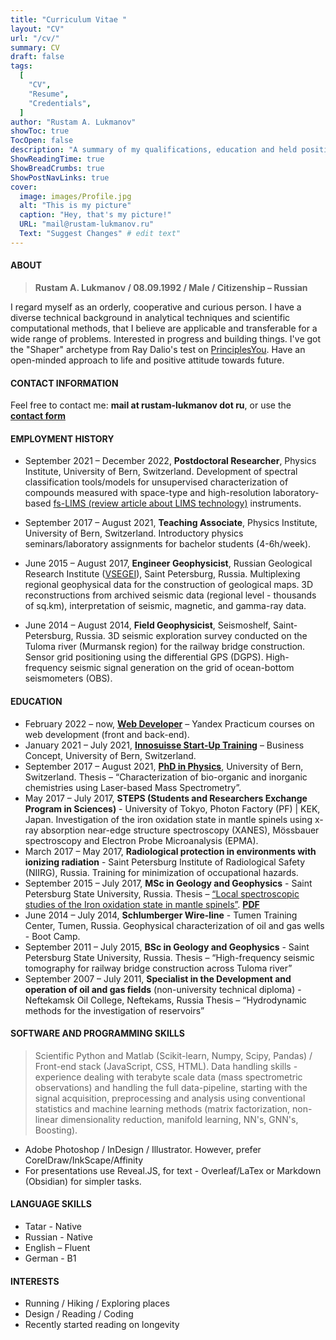 ```yaml
---
title: "Curriculum Vitae "
layout: "CV"
url: "/cv/"
summary: CV
draft: false
tags:
  [
    "CV",
    "Resume",
    "Credentials",
  ]
author: "Rustam A. Lukmanov"
showToc: true
TocOpen: false
description: "A summary of my qualifications, education and held positions."
ShowReadingTime: true
ShowBreadCrumbs: true
ShowPostNavLinks: true
cover:
  image: images/Profile.jpg
  alt: "This is my picture"
  caption: "Hey, that's my picture!"
  URL: "mail@rustam-lukmanov.ru"
  Text: "Suggest Changes" # edit text"
---
```


<link
    rel="stylesheet"
    href="https://cdnjs.cloudflare.com/ajax/libs/animate.css/4.1.1/animate.min.css"
  />
<article class="animate__animated animate__fadeIn animate__slower	3s">

#### ABOUT

> **Rustam A. Lukmanov / 08.09.1992 / Male / Citizenship – Russian**

I regard myself as an orderly, cooperative and curious person. I have a diverse technical background in analytical techniques and scientific computational methods, that I believe are applicable and transferable for a wide range of problems. Interested in progress and building things. I've got the "Shaper" archetype from Ray Dalio's test on [PrinciplesYou](https://principlesyou.com/). Have an open-minded approach to life and positive attitude towards future.

#### CONTACT INFORMATION

Feel free to contact me:
**mail at rustam-lukmanov dot ru**, or use the [**contact form**](/contact/)

#### EMPLOYMENT HISTORY

- September 2021 – December 2022, **Postdoctoral Researcher**, Physics Institute, University of Bern, Switzerland. Development of spectral classification tools/models for unsupervised characterization of compounds measured with space-type and high-resolution laboratory-based [fs-LIMS (review article about LIMS technology)](https://analyticalsciencejournals.onlinelibrary.wiley.com/doi/abs/10.1002/mas.21669) instruments.

- September 2017 – August 2021, **Teaching Associate**, Physics Institute, University of Bern, Switzerland.
  Introductory physics seminars/laboratory assignments for bachelor students (4-6h/week).

- June 2015 – August 2017, **Engineer Geophysicist**, Russian Geological Research Institute ([VSEGEI](https://vsegei.ru/en/)), Saint Petersburg, Russia.
  Multiplexing regional geophysical data for the construction of geological maps. 3D reconstructions from archived seismic data (regional level - thousands of sq.km), interpretation of seismic, magnetic, and gamma-ray data.

- June 2014 – August 2014, **Field Geophysicist**, Seismoshelf, Saint-Petersburg, Russia.
  3D seismic exploration survey conducted on the Tuloma river (Murmansk region) for the railway bridge construction. Sensor grid positioning using the differential GPS (DGPS). High-frequency seismic signal generation on the grid of ocean-bottom seismometers (OBS).

#### EDUCATION

- February 2022 – now, [**Web Developer**](https://practicum.yandex.ru/web/) – Yandex Practicum courses on web development (front and back-end).
- January 2021 – July 2021, [**Innosuisse Start-Up Training**](https://www.innosuisse.ch/inno/en/home/support-for-start-ups/start-up-training.html) – Business Concept, University of Bern, Switzerland.
- September 2017 – August 2021, [**PhD in Physics**](https://www.phinst.unibe.ch/index_eng.html), University of Bern, Switzerland.
  Thesis – “Characterization of bio-organic and inorganic chemistries using Laser-based Mass Spectrometry”.
- May 2017 – July 2017, **STEPS (Students and Researchers Exchange Program in Sciences)** - University of Tokyo, Photon Factory (PF) | KEK, Japan.
  Investigation of the iron oxidation state in mantle spinels using x-ray absorption near-edge structure spectroscopy (XANES), Mössbauer spectroscopy and Electron Probe Microanalysis (EPMA).
- March 2017 – May 2017, **Radiological protection in environments with ionizing radiation** - Saint Petersburg Institute of Radiological Safety (NIIRG), Russia. Training for minimization of occupational hazards.
- September 2015 – July 2017, **MSc in Geology and Geophysics** - Saint Petersburg State University, Russia.
  Thesis – [“Local spectroscopic studies of the Iron oxidation state in mantle spinels”](https://dspace.spbu.ru/handle/11701/11527). [**PDF**](https://dspace.spbu.ru/bitstream/11701/11527/1/Dissertaciya_Lukmanov.pdf)
- June 2014 – July 2014, **Schlumberger Wire-line** - Tumen Training Center, Tumen, Russia. Geophysical characterization of oil and gas wells - Boot Camp.
- September 2011 – July 2015, **BSc in Geology and Geophysics** - Saint Petersburg State University, Russia.
  Thesis – “High-frequency seismic tomography for railway bridge construction across Tuloma river”
- September 2007 – July 2011, **Specialist in the Development and operation of oil and gas fields** (non-university technical diploma) - Neftekamsk Oil College, Neftekams, Russia
  Thesis – “Hydrodynamic methods for the investigation of reservoirs”

#### SOFTWARE AND PROGRAMMING SKILLS

> Scientific Python and Matlab (Scikit-learn, Numpy, Scipy, Pandas) / Front-end stack (JavaScript, CSS, HTML). Data handling skills - experience dealing with terabyte scale data (mass spectrometric observations) and handling the full data-pipeline, starting with the signal acquisition, preprocessing and analysis using conventional statistics and machine learning methods (matrix factorization, non-linear dimensionality reduction, manifold learning, NN's, GNN's, Boosting).

- Adobe Photoshop / InDesign / Illustrator. However, prefer CorelDraw/InkScape/Affinity
- For presentations use Reveal.JS, for text - Overleaf/LaTex or Markdown (Obsidian) for simpler tasks.

#### LANGUAGE SKILLS

- Tatar - Native
- Russian - Native
- English – Fluent
- German - B1

#### INTERESTS

- Running / Hiking / Exploring places
- Design / Reading / Coding
- Recently started reading on longevity

</article>
